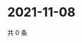 # 2021-11-08

共 0 条

<!-- BEGIN WEIBO -->
<!-- 最后更新时间 Mon Nov 08 2021 13:01:00 GMT+0800 (China Standard Time) -->

<!-- END WEIBO -->
